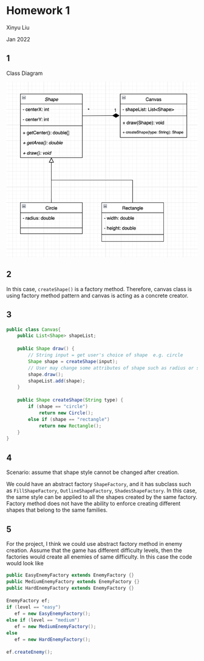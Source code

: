 # Homework 1

Xinyu Liu

Jan 2022

## 1 
Class Diagram

![class_diagram](./assets/diagram.png)


## 2
In this case, `createShape()` is a factory method. Therefore, canvas class is using factory method pattern and canvas is acting as a concrete creator.

## 3
```java
public class Canvas{
    public List<Shape> shapeList;

    public Shape draw() {
        // String input = get user's choice of shape  e.g. circle
        Shape shape = createShape(input);
        // User may change some attributes of shape such as radius or style
        shape.draw();
        shapeList.add(shape);
    }

    public Shape createShape(String type) {
        if (shape == "circle") 
            return new Circle();
        else if (shape == "rectangle") 
            return new Rectangle();
    }
}
```

## 4
Scenario: assume that shape style cannot be changed after creation.

 We could have an abstract factory `ShapeFactory`, and it has subclass such as `FillShapeFactory`, `OutlineShapeFactory`, `ShadesShapeFactory`. In this case, the same style can be applied to all the shapes created by the same factory. Factory method does not have the ability to enforce creating different shapes that belong to the same families.

 ## 5
 For the project, I think we could use abstract factory method in enemy creation. Assume that the game has different difficulty levels, then the factories would create all enemies of same difficulty. In this case the code would look like 
 ```java
 public EasyEnemyFactory extends EnemyFactory {}
 public MediumEnemyFactory extends EnemyFactory {}
 public HardEnemyFactory extends EnemyFactory {}

EnemyFactory ef;
if (level == "easy")
    ef = new EasyEnemyFactory();
else if (level == "medium") 
    ef = new MediumEnemyFactory();
else
    ef = new HardEnemyFactory();

ef.createEnemy();
 ```